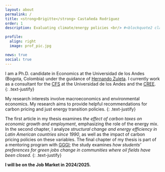 ```yaml
---
layout: about
permalink: /
title: <strong>Brigitte</strong> Castañeda Rodríguez
order: 1
description: Evaluating climate/energy policies <br/> #<blockquote2 class="warning" id="mymotto" title="Motto"><h5> 'Nothing is built on stone, all is built on sand; but we must build as if the sand were stone.' <br/> – Jorge Luis Borges</h5></blockquote2> 

profile:
  align: right
  image: prof_pic.jpg

news: true
social: true
---
```

I am a Ph.D. candidate in Economics at the Universidad de los Andes (Bogota, Colombia) under the guidance of [Hernando Zuleta](https://scholar.google.com/citations?user=CgFQtFIAAAAJ&hl=en). I currently work as a consultant for the [CFS](https://cfs.uniandes.edu.co/es/) at the Universidad de los Andes and the [CREE](https://creenergia.org/).
{: .text-justify}

My research interests involve macroeconomics and environmental economics. My research aims to provide helpful recommendations for carbon pricing and just energy transition policies. 
{: .text-justify}

The first article in my thesis examines _the effect of carbon taxes on economic growth and employment_, emphasizing the role of the energy mix. In the second chapter, I analyze _structural change and energy efficiency in Latin American countries since 1990_, as well as the impact of carbon pricing policies on these variables. The final chapter of my thesis is part of a mentoring program with [GGGI](https://gggi.org/colombia-takes-significant-steps-towards-climate-action-with-the-launch-of-the-spar6c-program/); the study examines _how students' preferences for green jobs change in communities where oil fields have been closed_. 
{: .text-justify}



**I will be on the Job Market in 2024/2025.**

